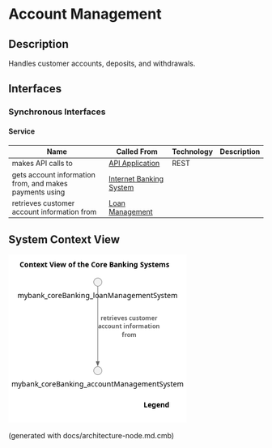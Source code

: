 # Account Management
## Description
Handles customer accounts, deposits, and withdrawals.


## Interfaces

### Synchronous Interfaces

#### Service
| Name | Called From | Technology | Description |
|---|---|---|---|
| makes API calls to | [API Application](../../mybank/digital-banking/api-application.md) | REST |  |
| gets account information from, and makes payments using | [Internet Banking System](../../mybank/digital-banking/internet-banking-system.md) |  |  |
| retrieves customer account information from | [Loan Management](../../mybank/core-banking/loan-management-system.md) |  |  |

## System Context View
![Context View of the Core Banking Systems](../../mybank/core-banking/context-view.png)


(generated with docs/architecture-node.md.cmb)

